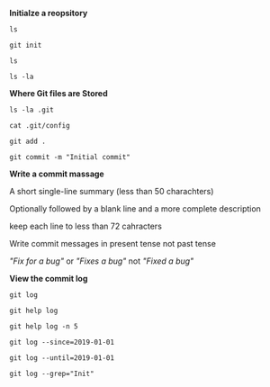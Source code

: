 **Initialze a reopsitory**

`ls`

`git init`

`ls`

`ls -la`

**Where Git files are Stored**

`ls -la .git`

`cat .git/config`

`git add .`

`git commit -m "Initial commit"`

**Write a commit massage**

A short single-line summary (less than 50 charachters)

Optionally followed by a blank line and a more complete description 

keep each line to less than 72 cahracters

Write commit messages in present tense not past tense

_"Fix for a bug"_ or _"Fixes a bug"_ not _"Fixed a bug"_


**View the commit log**

`git log`

`git help log`

`git help log -n 5`

`git log --since=2019-01-01`

`git log --until=2019-01-01`

`git log --grep="Init"`